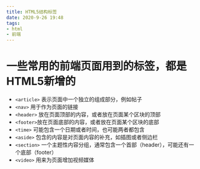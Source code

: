 ```yaml
---
title: HTML5结构标签
date: 2020-9-26 19:48
tags:
- html
- 前端
---
```


# 一些常用的前端页面用到的标签，都是HTML5新增的

+ ``` <article> ``` 表示页面中一个独立的组成部分，例如帖子
+ ``` <nav> ``` 用于作为页面的链接
+ ``` <header> ``` 放在页面顶部的内容，或者放在页面某个区块的顶部
+ ``` <footer> ```放在页面底部的内容，或者放在页面某个区块的底部
+ ``` <time> ``` 可能包含一个日期或者时间，也可能两者都包含
+ ``` <aside> ``` 包含的内容是对页面内容的补充，如插图或者侧边栏
+ ``` <section> ``` 一个主题性内容分组，通常包含一个首部（header），可能还有一个底部（footer）
+ ``` <video> ``` 用来为页面增加视频媒体

